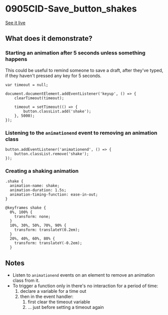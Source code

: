 # 0905CID-Save_button_shakes

[See it live](https://jfhector.github.io/cheat-sheets/code_examples/0905CID-Save_button_shakes/index.html)

## What does it demonstrate?

### Starting an animation after 5 seconds unless something happens

This could be useful to remind someone to save a draft, after they've typed, if they haven't pressed any key for 5 seconds.

```
var timeout = null;

document.documentElement.addEventListener('keyup', () => {
    clearTimeout(timeout);

    timeout = setTimeout(() => {
        button.classList.add('shake');
    }, 5000);
});
```

### Listening to the `animationend` event to removing an animation class

```
button.addEventListener('animationend', () => {
    button.classList.remove('shake');
});
```

### Creating a shaking animation

```
.shake {
  animation-name: shake;
  animation-duration: 1.5s;
  animation-timing-function: ease-in-out;
}

@keyframes shake {
  0%, 100% {
    transform: none;
  }
  10%, 30%, 50%, 70%, 90% {
    transform: translateY(0.2em);
  }
  20%, 40%, 60%, 80% {
    transform: translateY(-0.2em);
  }
```

## Notes

* Listen to `animationend` events on an element to remove an animation class from it.
* To trigger a function only in there's no interaction for a period of time:
  1. declare a variable for a time out
  2. then in the event handler:
     1. first clear the timeout variable
     2. ... just before setting a timeout again
